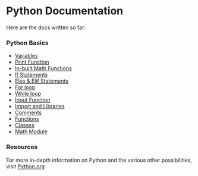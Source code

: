 # Python Documentation

Here are the docs written so far:

### Python Basics

- [Variables](./0-variables-data-types.md)
- [Print Function](./01-print-function.md)
- [In-built Math Functions](./02-inbuilt-math-functions.md)
- [If Statements](./03-if-statement.md)
- [Else & Elif Statements](./04-else-statement.md)
- [For loop](./05-for-loop.md)
- [While loop](./06-while-loop.md)
- [Input Function](./07-input-function.md)
- [Import and Libraries](./08-import-and-libraries.md)
- [Comments](./09-comments.md)
- [Functions](./10-functions.md)
- [Classes](./11-classes.md)
- [Math Module](./12-math-module.md)

### Resources

For more in-depth information on Python and the various other possibilities, visit [Python.org](https://docs.python.org/3/)
